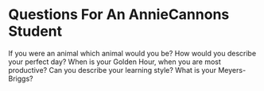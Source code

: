 # Questions For An AnnieCannons Student
If you were an animal which animal would you be?
How would you describe your perfect day?
When is your Golden Hour, when you are most productive?
Can you describe your learning style?
What is your Meyers-Briggs?
